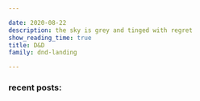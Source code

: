 ```yaml
---

date: 2020-08-22
description: the sky is grey and tinged with regret
show_reading_time: true
title: D&D
family: dnd-landing

---
```


### recent posts:

